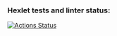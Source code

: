 ### Hexlet tests and linter status:
[![Actions Status](https://github.com/bmwmtv/frontend-project-46/workflows/hexlet-check/badge.svg)](https://github.com/bmwmtv/frontend-project-46/actions)